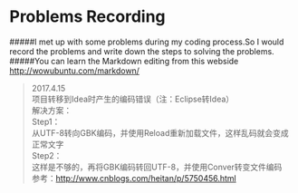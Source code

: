 Problems Recording
=====
#####I met up with some problems during my coding process.So I would record the problems and write down the steps to solving the problems.  
#####You can learn the Markdown editing from this webside <http://wowubuntu.com/markdown/>  
>2017.4.15  
项目转移到Idea时产生的编码错误（注：Eclipse转Idea）  
解决方案：  
Step1：  
从UTF-8转向GBK编码，并使用Reload重新加载文件，这样乱码就会变成正常文字  
Step2：  
这样是不够的，再将GBK编码转回UTF-8，并使用Conver转变文件编码  
参考：<http://www.cnblogs.com/heitan/p/5750456.html>





